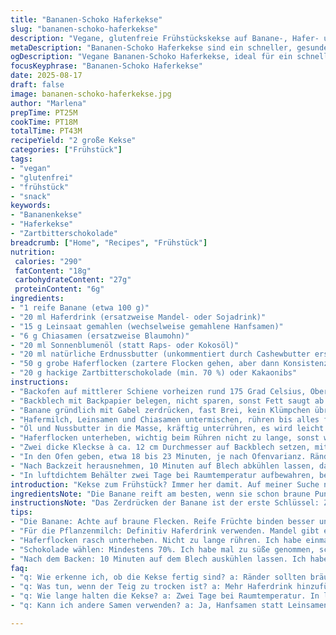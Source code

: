 ```yaml
---
title: "Bananen-Schoko Haferkekse"
slug: "bananen-schoko-haferkekse"
description: "Vegane, glutenfreie Frühstückskekse auf Banane-, Hafer- und Samenbasis mit dunkler Schokolade. Kein Ei, keine Milch, kein Gluten. Eignet sich als schneller Snack oder zum Kaffee."
metaDescription: "Bananen-Schoko Haferkekse sind ein schneller, gesunder Snack. Vegan, glutenfrei, leicht zuzubereiten und voller Geschmack."
ogDescription: "Vegane Bananen-Schoko Haferkekse, ideal für ein schnelles Frühstück oder als Snack. Glutenfrei und voller gesunder Zutaten."
focusKeyphrase: "Bananen-Schoko Haferkekse"
date: 2025-08-17
draft: false
image: bananen-schoko-haferkekse.jpg
author: "Marlena"
prepTime: PT25M
cookTime: PT18M
totalTime: PT43M
recipeYield: "2 große Kekse"
categories: ["Frühstück"]
tags:
- "vegan"
- "glutenfrei"
- "frühstück"
- "snack"
keywords:
- "Bananenkekse"
- "Haferkekse"
- "Zartbitterschokolade"
breadcrumb: ["Home", "Recipes", "Frühstück"]
nutrition: 
 calories: "290"
 fatContent: "18g"
 carbohydrateContent: "27g"
 proteinContent: "6g"
ingredients:
- "1 reife Banane (etwa 100 g)"
- "20 ml Haferdrink (ersatzweise Mandel- oder Sojadrink)"
- "15 g Leinsaat gemahlen (wechselweise gemahlene Hanfsamen)"
- "6 g Chiasamen (ersatzweise Blaumohn)"
- "20 ml Sonnenblumenöl (statt Raps- oder Kokosöl)"
- "20 ml natürliche Erdnussbutter (unkommentiert durch Cashewbutter ersetzbar)"
- "50 g grobe Haferflocken (zartere Flocken gehen, aber dann Konsistenz checken)"
- "20 g hackige Zartbitterschokolade (min. 70 %) oder Kakaonibs"
instructions:
- "Backofen auf mittlerer Schiene vorheizen rund 175 Grad Celsius, Ober- und Unterhitze besser für gleichmäßige Bräune."
- "Backblech mit Backpapier belegen, nicht sparen, sonst Fett saugt ab und Kekse kleben."
- "Banane gründlich mit Gabel zerdrücken, fast Brei, kein Klümpchen übriglassen für bessere Bindung."
- "Hafermilch, Leinsamen und Chiasamen untermischen, rühren bis alles feucht, dann fünf Minuten quellen lassen. Achtung nicht übersprudeln lassen, sonst flüssig."
- "Öl und Nussbutter in die Masse, kräftig unterrühren, es wird leicht klebrig, aber nicht zu nass. Zu trocken? Etwas mehr Pflanzenmilch, zu feucht mehr Haferflocken."
- "Haferflocken unterheben, wichtig beim Rühren nicht zu lange, sonst werden sie matschig, lieber kurz und kräftig."
- "Zwei dicke Kleckse à ca. 12 cm Durchmesser auf Backblech setzen, mit groben Schokostückchen bestreuen, leicht andrücken, sonst fallen sie runter beim Backen."
- "In den Ofen geben, etwa 18 bis 23 Minuten, je nach Ofenvarianz. Ränder zeigen leichte Bräune, Oberfläche fest, aber innen soll der Keks noch weich sein, nicht durchgebacken wie Keksplätzchen."
- "Nach Backzeit herausnehmen, 10 Minuten auf Blech abkühlen lassen, dann vorsichtig auf Kuchengitter legen. Warme Kekse noch leicht zerbrechlich."
- "In luftdichtem Behälter zwei Tage bei Raumtemperatur aufbewahren, besser nicht länger, sonst Feuchtigkeit zieht rein."
introduction: "Kekse zum Frühstück? Immer her damit. Auf meiner Suche nach einem schnellen, gesunden Snack ohne tierische Produkte landete ich bei diesem kleine Bruder der klassischen Haferkekse. Bananen in Kombination mit Haferflocken und Samen geben nicht nur gute Süße, sondern auch eine natürliche Bindung ohne Ei. Dunkle Schokolade hilft gegen das Morgentief und sorgt für Aroma. Ich habe gelernt, dass die Qualität der Banane den Unterschied macht, genauso wie das Timing beim Backen – zu kurz, matschig, zu lang, trocken. Samen sorgen für den nötigen Crunch und gesunde Fette. Keine Geheimnisse, nur viel Praxis, die mich lehrt, auf Rissbildung und Bräunung zu achten. Ersatzprodukte? Nussbutter gut austauschbar, hier ist Experimentieren angesagt. Und nie vergessen: Wer zu viel Schokolade nimmt, riskiert Zu-schokoladigkeit – Warnung aus eigener Erfahrung."
ingredientsNote: "Die Banane reift am besten, wenn sie schon braune Punkte trägt. Das macht sie süßer und bindet besser. Haferdrinks können variieren, Mandel oder Soja machen das Gebäck etwas aromatischer, Reisdrink zu dünnflüssig. Leinsamen geben Feuchtigkeit und, wenn gemahlen, binden fast wie Ei. Chiasamen bilden eine gelatinöse Hülle, sind für Struktur wichtig. Sonnenblumenöl hat neutralen Geschmack; Kokosöl würde das Ganze fest werden lassen, bei Hitze aufgerührt werden muss. Nussbutter bringt Fett und Geschmack mit, ungezwungenes Austauschen zwischen Erdnuss- und Cashewbutter erlaubt. Große Haferflocken bringen Biss, feine eher Bindung. Dunkle Schokolade minimal 70 Prozent, um zu süßes Aroma mit etwas Bitterkeit zu kombinieren. Kakaonibs sind spannend, knusprig und bitterer noch."
instructionsNote: "Das Zerdrücken der Banane ist der erste Schlüssel: Zu grob, dann ungleichmäßige Feuchtigkeit. Das Quellen der Samen dauert, aber nicht zu lang, sonst gerinnt die Masse oder wird zu flüssig. Fett und Nussbutter nicht zu früh dazu, sonst schwierige Textur zum Unterrühren. Teig ähnelt eher einem dicken Brei, kein fester Keksteig–ist so gewollt. Backzeit monitoren lässt sich am besten an der Bräunung der Ränder und dem Klopftest auf der Oberfläche. Man kann mit einem Zahnstocher vorsichtig testen, sollte aber sich noch ein Hauch Feuchtigkeit anfühlen. Abkühlen auf dem Blech festigt das Ganze. Warme Kekse noch brüchig, aus Erfahrung nach 10 Minuten Umsetzen auf Gitter. Bewahren in verschlossenem Glas, normale Plastiktüte führt schnell zu Schwitzen. Tipp für den Notfall: Mehr Samen und weniger Öl bei zu flüssigem Teig, mehr Nussbutter bei trocker Konsistenz. Nie Backpulver benutzen, sonst Aufgehen und brüchige Konsistenz."
tips:
- "Die Banane: Achte auf braune Flecken. Reife Früchte binden besser und sind süßer. Ich habe einmal zu grüne benutzt, Resultat? Teig war matschig."
- "Für die Pflanzenmilch: Definitiv Haferdrink verwenden. Mandel gibt eine feine Note. Ich habe Sojadrink zuletzt ausprobiert, nicht so intensiv im Geschmack."
- "Haferflocken rasch unterheben. Nicht zu lange rühren. Ich habe einmal alles zu matschig gemacht, also besser schnell und kräftig, das gibt den richtigen Biss."
- "Schokolade wählen: Mindestens 70%. Ich habe mal zu süße genommen, schokoladig war's, aber nicht gut. Mit Zartbitter, balanciert es schön."
- "Nach dem Backen: 10 Minuten auf dem Blech auskühlen lassen. Ich habe sie gleich umgesetzt, waren ganz zerbrechlich. Warten lohnt sich."
faq:
- "q: Wie erkenne ich, ob die Kekse fertig sind? a: Ränder sollten bräunlich sein. Klopfen auf Oberfläche bleibt leicht weich. Am besten eine Musterprobe."
- "q: Was tun, wenn der Teig zu trocken ist? a: Mehr Haferdrink hinzufügen. Wenn zu flüssig, mehr Haferflocken rein. Substitute immer eine Option."
- "q: Wie lange halten die Kekse? a: Zwei Tage bei Raumtemperatur. In luftdichtem Behälter aufbewahren. Kein Kühlschrank nötig, Feuchtigkeit schadet."
- "q: Kann ich andere Samen verwenden? a: Ja, Hanfsamen statt Leinsamen vielleicht, Chiasamen wichtig. Immer für Struktur schauen."

---
```

